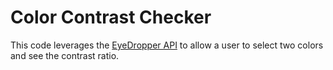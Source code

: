 # Color Contrast Checker

This code leverages the [EyeDropper API](https://developer.mozilla.org/en-US/docs/Web/API/EyeDropper_API) to allow a user to select two colors and see the contrast ratio.
